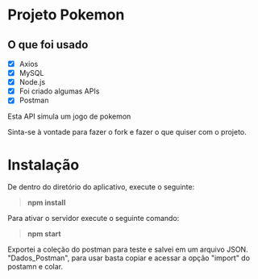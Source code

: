 # Projeto Pokemon

## **O que foi usado**
 - [X] Axios
 - [X] MySQL
 - [X] Node.js
 - [X] Foi criado algumas APIs
 - [X] Postman
 
Esta API simula um jogo de pokemon

Sinta-se à vontade para fazer o fork e fazer o que quiser com o projeto.

# Instalação
De dentro do diretório do aplicativo, execute o seguinte:

>**npm install**

Para ativar o servidor execute o seguinte comando:

>**npm start**

Exportei a coleção do postman para teste e salvei em um arquivo JSON. "Dados_Postman", para usar basta copiar e acessar a opção "import" do postamn e colar.